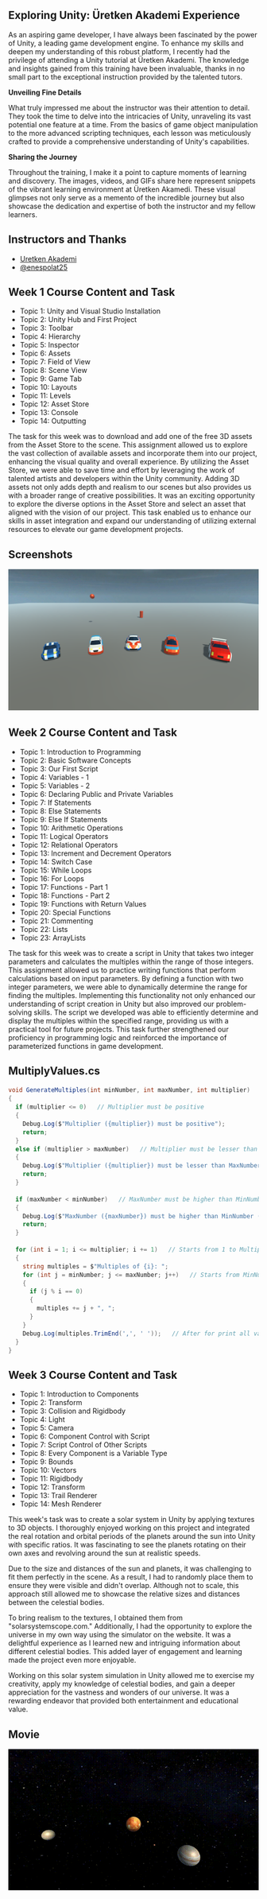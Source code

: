 ## **Exploring Unity: Üretken Akademi Experience**

As an aspiring game developer, I have always been fascinated by the power of Unity, a leading game development engine. To enhance my skills and deepen my understanding of this robust platform, I recently had the privilege of attending a Unity tutorial at Üretken Akademi. The knowledge and insights gained from this training have been invaluable, thanks in no small part to the exceptional instruction provided by the talented tutors.

**Unveiling Fine Details**

What truly impressed me about the instructor was their attention to detail. They took the time to delve into the intricacies of Unity, unraveling its vast potential one feature at a time. From the basics of game object manipulation to the more advanced scripting techniques, each lesson was meticulously crafted to provide a comprehensive understanding of Unity's capabilities.

**Sharing the Journey**

Throughout the training, I make it a point to capture moments of learning and discovery. The images, videos, and GIFs share here represent snippets of the vibrant learning environment at Üretken Akamedi. These visual glimpses not only serve as a memento of the incredible journey but also showcase the dedication and expertise of both the instructor and my fellow learners.



## Instructors and Thanks

- [Uretken Akademi](https://uretkenakademi.com)
- [@enespolat25](https://www.github.com/enespolat25)



## Week 1 Course Content and Task

- Topic 1: Unity and Visual Studio Installation
- Topic 2: Unity Hub and First Project
- Topic 3: Toolbar
- Topic 4: Hierarchy
- Topic 5: Inspector
- Topic 6: Assets
- Topic 7: Field of View
- Topic 8: Scene View
- Topic 9: Game Tab
- Topic 10: Layouts
- Topic 11: Levels
- Topic 12: Asset Store
- Topic 13: Console
- Topic 14: Outputting

 The task for this week was to download and add one of the free 3D assets from the Asset Store to the scene. This assignment allowed us to explore the vast collection of available assets and incorporate them into our project, enhancing the visual quality and overall experience. By utilizing the Asset Store, we were able to save time and effort by leveraging the work of talented artists and developers within the Unity community. Adding 3D assets not only adds depth and realism to our scenes but also provides us with a broader range of creative possibilities. It was an exciting opportunity to explore the diverse options in the Asset Store and select an asset that aligned with the vision of our project. This task enabled us to enhance our skills in asset integration and expand our understanding of utilizing external resources to elevate our game development projects.

## Screenshots

![3D Models](https://github.com/dgdfurkan/UretkenAkademiCase/blob/main/Recordings/image_001_0000.png)



## Week 2 Course Content and Task

- Topic 1: Introduction to Programming
- Topic 2: Basic Software Concepts
- Topic 3: Our First Script
- Topic 4: Variables - 1
- Topic 5: Variables - 2
- Topic 6: Declaring Public and Private Variables
- Topic 7: If Statements
- Topic 8: Else Statements
- Topic 9: Else If Statements
- Topic 10: Arithmetic Operations
- Topic 11: Logical Operators
- Topic 12: Relational Operators
- Topic 13: Increment and Decrement Operators
- Topic 14: Switch Case
- Topic 15: While Loops
- Topic 16: For Loops
- Topic 17: Functions - Part 1
- Topic 18: Functions - Part 2
- Topic 19: Functions with Return Values
- Topic 20: Special Functions
- Topic 21: Commenting
- Topic 22: Lists
- Topic 23: ArrayLists

The task for this week was to create a script in Unity that takes two integer parameters and calculates the multiples within the range of those integers. This assignment allowed us to practice writing functions that perform calculations based on input parameters. By defining a function with two integer parameters, we were able to dynamically determine the range for finding the multiples. Implementing this functionality not only enhanced our understanding of script creation in Unity but also improved our problem-solving skills. The script we developed was able to efficiently determine and display the multiples within the specified range, providing us with a practical tool for future projects. This task further strengthened our proficiency in programming logic and reinforced the importance of parameterized functions in game development.

## MultiplyValues.cs

```csharp
void GenerateMultiples(int minNumber, int maxNumber, int multiplier)
{
  if (multiplier <= 0)   // Multiplier must be positive
  {
    Debug.Log($"Multiplier ({multiplier}) must be positive");
    return;
  }
  else if (multiplier > maxNumber)   // Multiplier must be lesser than MaxNumber
  {
    Debug.Log($"Multiplier ({multiplier}) must be lesser than MaxNumber ({maxNumber})");
    return;
  }

  if (maxNumber < minNumber)   // MaxNumber must be higher than MinNumber
  {
    Debug.Log($"MaxNumber ({maxNumber}) must be higher than MinNumber ({minNumber})");
    return;
  }

  for (int i = 1; i <= multiplier; i += 1)   // Starts from 1 to Multiplier
  {
    string multiples = $"Multiples of {i}: ";
    for (int j = minNumber; j <= maxNumber; j++)   // Starts from MinNumber to MaxNumber
    {
      if (j % i == 0)
      {
        multiples += j + ", ";
      }
    }
    Debug.Log(multiples.TrimEnd(',', ' '));   // After for print all values, Trim.End delete the last ","
  }
}
```



## Week 3 Course Content and Task

- Topic 1: Introduction to Components
- Topic 2: Transform
- Topic 3: Collision and Rigidbody
- Topic 4: Light
- Topic 5: Camera
- Topic 6: Component Control with Script
- Topic 7: Script Control of Other Scripts
- Topic 8: Every Component is a Variable Type
- Topic 9: Bounds
- Topic 10: Vectors
- Topic 11: Rigidbody
- Topic 12: Transform
- Topic 13: Trail Renderer
- Topic 14: Mesh Renderer

This week's task was to create a solar system in Unity by applying textures to 3D objects. I thoroughly enjoyed working on this project and integrated the real rotation and orbital periods of the planets around the sun into Unity with specific ratios. It was fascinating to see the planets rotating on their own axes and revolving around the sun at realistic speeds.

Due to the size and distances of the sun and planets, it was challenging to fit them perfectly in the scene. As a result, I had to randomly place them to ensure they were visible and didn't overlap. Although not to scale, this approach still allowed me to showcase the relative sizes and distances between the celestial bodies.

To bring realism to the textures, I obtained them from "solarsystemscope.com." Additionally, I had the opportunity to explore the universe in my own way using the simulator on the website. It was a delightful experience as I learned new and intriguing information about different celestial bodies. This added layer of engagement and learning made the project even more enjoyable.

Working on this solar system simulation in Unity allowed me to exercise my creativity, apply my knowledge of celestial bodies, and gain a deeper appreciation for the vastness and wonders of our universe. It was a rewarding endeavor that provided both entertainment and educational value.

## Movie

![Solar_System_Movie](https://github.com/dgdfurkan/UretkenAkademiCase/blob/main/Recordings/Solar_System_Movie.gif)












